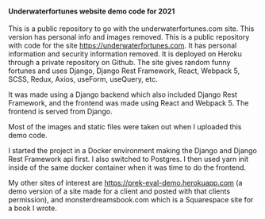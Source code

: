 #### Underwaterfortunes website demo code for 2021 ####
This is a public repository to go with the underwaterfortunes.com site. This version has personal info and images removed.
This is a public repository with code for the site https://underwaterfortunes.com. It has personal information and security information removed. It is deployed on Heroku through a private repository on Github. The site gives random funny fortunes and uses Django, Django Rest Framework, React, Webpack 5, SCSS, Redux, Axios, useForm, useQuery, etc.

It was made using a Django backend which also included Django Rest Framework, and the frontend was made using React and Webpack 5. The frontend is served from Django.

Most of the images and static files were taken out when I uploaded this demo code.

I started the project in a Docker environment making the Django and Django Rest Framework api first. I also switched to Postgres. I then used yarn init inside of the same docker container when it was time to do the frontend. 

My other sites of interest are https://prek-eval-demo.herokuapp.com (a demo version of a site made for a client and posted with that clients permission), and monsterdreamsbook.com which is a Squarespace site for a book I wrote. 

